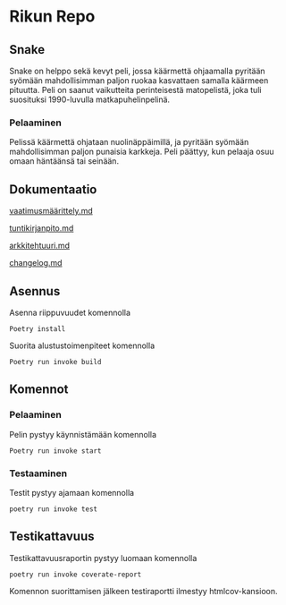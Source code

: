 

# Rikun Repo

## Snake

Snake on helppo sekä kevyt peli, jossa käärmettä ohjaamalla pyritään syömään mahdollisimman paljon ruokaa kasvattaen samalla käärmeen pituutta. Peli on saanut vaikutteita perinteisestä matopelistä, joka tuli suosituksi 1990-luvulla matkapuhelinpelinä.

### Pelaaminen
Pelissä käärmettä ohjataan nuolinäppäimillä, ja pyritään syömään mahdollisimman paljon punaisia karkkeja. Peli päättyy, kun pelaaja osuu omaan häntäänsä tai seinään.

## Dokumentaatio

[vaatimusmäärittely.md](https://github.com/SuperTLP/ot-harjoitustyo/blob/master/laskarit/viikko1/vaatimusmäärittely.md)

[tuntikirjanpito.md](https://github.com/SuperTLP/ot-harjoitustyo/blob/master/dokumentaatio/tuntikirjanpito.md)

[arkkitehtuuri.md](https://github.com/SuperTLP/ot-harjoitustyo/blob/master/dokumentaatio/arkkitehtuuri.md)

[changelog.md](https://github.com/SuperTLP/ot-harjoitustyo/blob/master/dokumentaatio/changelog.md)



## Asennus

Asenna riippuvuudet komennolla
~~~
Poetry install
~~~
Suorita alustustoimenpiteet komennolla
~~~
Poetry run invoke build
~~~

## Komennot

### Pelaaminen
Pelin pystyy käynnistämään komennolla
~~~
Poetry run invoke start
~~~

### Testaaminen
Testit pystyy ajamaan komennolla
~~~
poetry run invoke test
~~~

## Testikattavuus
Testikattavuusraportin pystyy luomaan komennolla
~~~
poetry run invoke coverate-report
~~~
Komennon suorittamisen jälkeen testiraportti ilmestyy htmlcov-kansioon.

